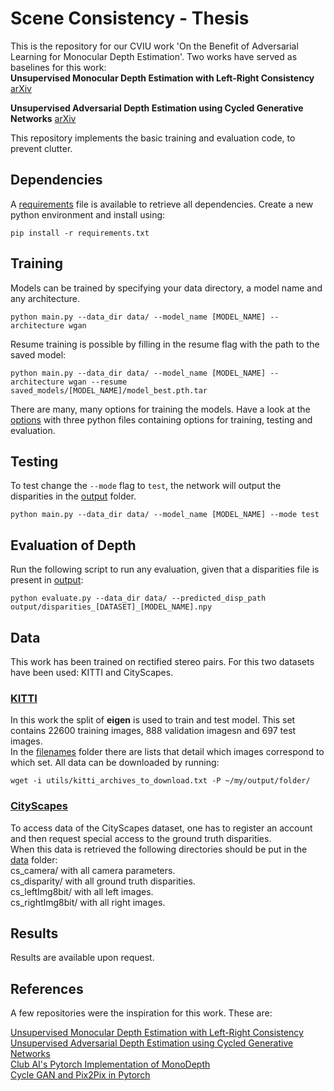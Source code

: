 # Scene Consistency - Thesis
This is the repository for our CVIU work 'On the Benefit of Adversarial Learning for Monocular Depth Estimation'.
Two works have served as baselines for this work:  
**Unsupervised Monocular Depth Estimation with Left-Right Consistency**  
[arXiv](https://arxiv.org/abs/1609.03677)

**Unsupervised Adversarial Depth Estimation using Cycled Generative Networks** 
[arXiv](https://arxiv.org/pdf/1807.10915.pdf)  


This repository implements the basic training and evaluation code, to prevent clutter.

## Dependencies
A [requirements](requirements.txt) file is available to retrieve all dependencies. Create a new python environment and install using:
```shell
pip install -r requirements.txt
``` 

## Training
Models can be trained by specifying your data directory, a model name and any architecture.
```shell
python main.py --data_dir data/ --model_name [MODEL_NAME] --architecture wgan
```
Resume training is possible by filling in the resume flag with the path to the saved model:  
```shell
python main.py --data_dir data/ --model_name [MODEL_NAME] --architecture wgan --resume saved_models/[MODEL_NAME]/model_best.pth.tar
```
There are many, many options for training the models. Have a look at the [options](options/) with three python files containing options for training, testing and evaluation.

## Testing  
To test change the `--mode` flag to `test`, the network will output the disparities in the [output](output) folder. 
```shell
python main.py --data_dir data/ --model_name [MODEL_NAME] --mode test
```

## Evaluation of Depth
Run the following script to run any evaluation, given that a disparities file is present in [output](output):
```shell
python evaluate.py --data_dir data/ --predicted_disp_path output/disparities_[DATASET]_[MODEL_NAME].npy  
```

## Data
This work has been trained on rectified stereo pairs. For this two datasets have been used: KITTI and CityScapes.
### [KITTI](http://www.cvlibs.net/datasets/kitti/raw_data.php)
In this work the split of **eigen** is used to train and test model. This set contains 22600 training images, 888 validation imagesn and 697 test images.  
In the [filenames](utils/filenames) folder there are lists that detail which images correspond to which set. All data can be downloaded by running:
```shell
wget -i utils/kitti_archives_to_download.txt -P ~/my/output/folder/
```

### [CityScapes](https://www.cityscapes-dataset.com)
To access data of the CityScapes dataset, one has to register an account and then request special access to the ground truth disparities.  
When this data is retrieved the following directories should be put in the [data](data/) folder:  
cs_camera/ with all camera parameters.  
cs_disparity/ with all ground truth disparities.  
cs_leftImg8bit/ with all left images.  
cs_rightImg8bit/ with all right images.

## Results
Results are available upon request.

## References
A few repositories were the inspiration for this work. These are:

[Unsupervised Monocular Depth Estimation with Left-Right Consistency](https://github.com/mrharicot/monodepth/blob/master/readme.md)  
[Unsupervised Adversarial Depth Estimation using Cycled Generative Networks](https://github.com/andrea-pilzer/unsup-stereo-depthGAN/blob/master/README.md)  
[Club AI's Pytorch Implementation of MonoDepth](https://github.com/ClubAI/MonoDepth-PyTorch)  
[Cycle GAN and Pix2Pix in Pytorch](https://github.com/junyanz/pytorch-CycleGAN-and-pix2pix)
